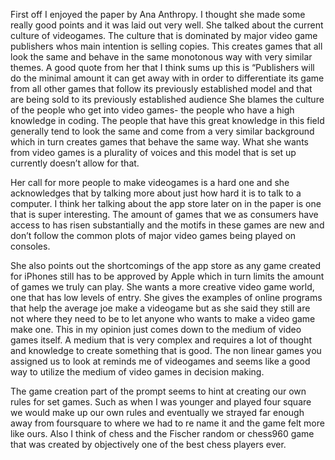 
First off I enjoyed the paper by Ana Anthropy. I thought she made some really good points and it was laid out very well. She talked about the current culture of videogames. The culture that is dominated by major video game publishers whos main intention is selling copies. This creates games that all look the same and behave in the same monotonous way with very similar themes. A good quote from her that I think sums up this is “Publishers will do the minimal amount it can get away with in order to differentiate its game from all other games that follow its previously established model and that are being sold to its previously established audience  She blames the culture of the people who get into video games- the people who have a high knowledge in coding. The people that have this great knowledge in this field generally tend to look the same and come from a very similar background which in turn creates games that behave the same way. What she wants from video games is a plurality of voices and this model that is set up currently doesn’t allow for that. 

Her call for more people to make videogames is a hard one and she acknowledges that by talking more about just how hard it is to talk to a computer. I think her talking about the app store later on in the paper is one that is super interesting. The amount of games that we as consumers have access to has risen substantially and the motifs in these games are new and don’t follow the common plots of major video games being played on consoles. 

She also points out the shortcomings of the app store as any game created for iPhones still has to be approved by Apple which in turn limits the amount of games we truly can play. She wants a more creative video game world, one that has low levels of entry. She gives the examples of online programs that help the average joe make a videogame but as she said they still are not where they need to be to let anyone who wants to make a video game make one. This in my opinion just comes down to the medium of video games itself. A medium that is very complex and requires a lot of thought and knowledge to create something that is good. The non linear games you assigned us to look at reminds me of videogames and seems like a good way to utilize the medium of video games in decision making.

The game creation part of the prompt seems to hint at creating our own rules for set games. Such as when I was younger and played four square we would make up our own rules and eventually we strayed far enough away from foursquare to where we had to re name it and the game felt more like ours. Also I think of chess and the Fischer random or chess960 game that was created by objectively one of the best chess players ever. 
